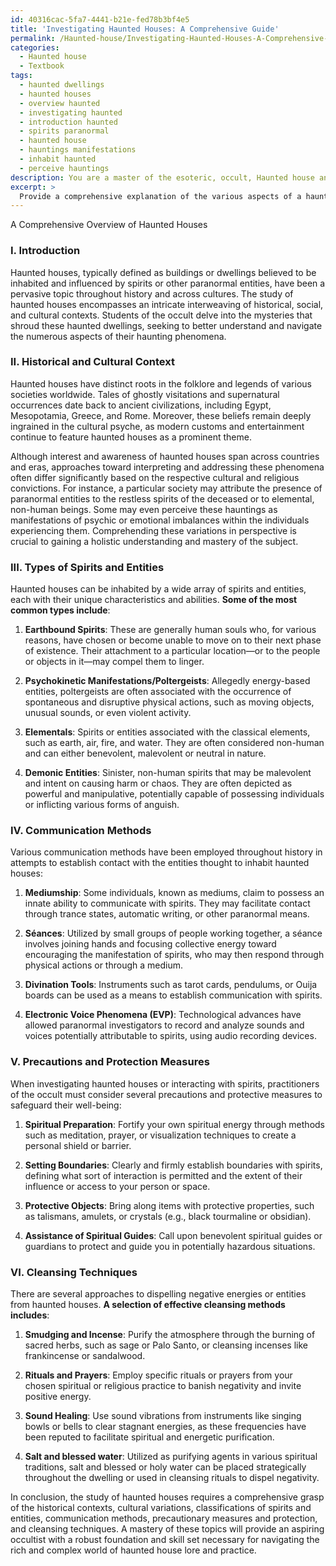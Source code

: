 ```yaml
---
id: 40316cac-5fa7-4441-b21e-fed78b3bf4e5
title: 'Investigating Haunted Houses: A Comprehensive Guide'
permalink: /Haunted-house/Investigating-Haunted-Houses-A-Comprehensive-Guide/
categories:
  - Haunted house
  - Textbook
tags:
  - haunted dwellings
  - haunted houses
  - overview haunted
  - investigating haunted
  - introduction haunted
  - spirits paranormal
  - haunted house
  - hauntings manifestations
  - inhabit haunted
  - perceive hauntings
description: You are a master of the esoteric, occult, Haunted house and education, you have written many textbooks on the subject in ways that provide students with rich and deep understanding of the subject. You are being asked to write textbook-like sections on a topic and you do it with full context, explainability, and reliability in accuracy to the true facts of the topic at hand, in a textbook style that a student would easily be able to learn from, in a rich, engaging, and contextual way. Always include relevant context (such as formulas and history), related concepts, and in a way that someone can gain deep insights from.
excerpt: > 
  Provide a comprehensive explanation of the various aspects of a haunted house, including its history, the types of spirits or entities that may inhabit it, methods of communication with these spirits, and the precautions and protection measures a student of the occult should consider when investigating or interacting with haunted houses. Additionally, describe techniques to cleanse a haunted house of negative energies or spirits.
---
```

A Comprehensive Overview of Haunted Houses

### I. Introduction
Haunted houses, typically defined as buildings or dwellings believed to be inhabited and influenced by spirits or other paranormal entities, have been a pervasive topic throughout history and across cultures. The study of haunted houses encompasses an intricate interweaving of historical, social, and cultural contexts. Students of the occult delve into the mysteries that shroud these haunted dwellings, seeking to better understand and navigate the numerous aspects of their haunting phenomena.

### II. Historical and Cultural Context
Haunted houses have distinct roots in the folklore and legends of various societies worldwide. Tales of ghostly visitations and supernatural occurrences date back to ancient civilizations, including Egypt, Mesopotamia, Greece, and Rome. Moreover, these beliefs remain deeply ingrained in the cultural psyche, as modern customs and entertainment continue to feature haunted houses as a prominent theme.

Although interest and awareness of haunted houses span across countries and eras, approaches toward interpreting and addressing these phenomena often differ significantly based on the respective cultural and religious convictions. For instance, a particular society may attribute the presence of paranormal entities to the restless spirits of the deceased or to elemental, non-human beings. Some may even perceive these hauntings as manifestations of psychic or emotional imbalances within the individuals experiencing them. Comprehending these variations in perspective is crucial to gaining a holistic understanding and mastery of the subject.

### III. Types of Spirits and Entities
Haunted houses can be inhabited by a wide array of spirits and entities, each with their unique characteristics and abilities. **Some of the most common types include**:

1. **Earthbound Spirits**: These are generally human souls who, for various reasons, have chosen or become unable to move on to their next phase of existence. Their attachment to a particular location—or to the people or objects in it—may compel them to linger.

2. **Psychokinetic Manifestations/Poltergeists**: Allegedly energy-based entities, poltergeists are often associated with the occurrence of spontaneous and disruptive physical actions, such as moving objects, unusual sounds, or even violent activity.

3. **Elementals**: Spirits or entities associated with the classical elements, such as earth, air, fire, and water. They are often considered non-human and can either benevolent, malevolent or neutral in nature.

4. **Demonic Entities**: Sinister, non-human spirits that may be malevolent and intent on causing harm or chaos. They are often depicted as powerful and manipulative, potentially capable of possessing individuals or inflicting various forms of anguish.

### IV. Communication Methods
Various communication methods have been employed throughout history in attempts to establish contact with the entities thought to inhabit haunted houses:

1. **Mediumship**: Some individuals, known as mediums, claim to possess an innate ability to communicate with spirits. They may facilitate contact through trance states, automatic writing, or other paranormal means.

2. **Séances**: Utilized by small groups of people working together, a séance involves joining hands and focusing collective energy toward encouraging the manifestation of spirits, who may then respond through physical actions or through a medium.

3. **Divination Tools**: Instruments such as tarot cards, pendulums, or Ouija boards can be used as a means to establish communication with spirits.

4. **Electronic Voice Phenomena (EVP)**: Technological advances have allowed paranormal investigators to record and analyze sounds and voices potentially attributable to spirits, using audio recording devices.

### V. Precautions and Protection Measures
When investigating haunted houses or interacting with spirits, practitioners of the occult must consider several precautions and protective measures to safeguard their well-being:

1. **Spiritual Preparation**: Fortify your own spiritual energy through methods such as meditation, prayer, or visualization techniques to create a personal shield or barrier.

2. **Setting Boundaries**: Clearly and firmly establish boundaries with spirits, defining what sort of interaction is permitted and the extent of their influence or access to your person or space.

3. **Protective Objects**: Bring along items with protective properties, such as talismans, amulets, or crystals (e.g., black tourmaline or obsidian).

4. **Assistance of Spiritual Guides**: Call upon benevolent spiritual guides or guardians to protect and guide you in potentially hazardous situations.

### VI. Cleansing Techniques
There are several approaches to dispelling negative energies or entities from haunted houses. **A selection of effective cleansing methods includes**:

1. **Smudging and Incense**: Purify the atmosphere through the burning of sacred herbs, such as sage or Palo Santo, or cleansing incenses like frankincense or sandalwood.

2. **Rituals and Prayers**: Employ specific rituals or prayers from your chosen spiritual or religious practice to banish negativity and invite positive energy.

3. **Sound Healing**: Use sound vibrations from instruments like singing bowls or bells to clear stagnant energies, as these frequencies have been reputed to facilitate spiritual and energetic purification.

4. **Salt and blessed water**: Utilized as purifying agents in various spiritual traditions, salt and blessed or holy water can be placed strategically throughout the dwelling or used in cleansing rituals to dispel negativity.

In conclusion, the study of haunted houses requires a comprehensive grasp of the historical contexts, cultural variations, classifications of spirits and entities, communication methods, precautionary measures and protection, and cleansing techniques. A mastery of these topics will provide an aspiring occultist with a robust foundation and skill set necessary for navigating the rich and complex world of haunted house lore and practice.
